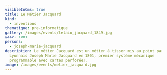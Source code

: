 ```yaml
---
visibleInCms: true
title: Le Métier Jacquard
kind:
  - inventions
thematique: pre-informatique
gallery: /images/events/telaio_jacquard_1849.jpg
year: 1801
persons:
  - joseph-marie-jacquard
description: Le métier Jacquard est un métier à tisser mis au point par le
  Lyonnais Joseph Marie Jacquard en 1801, premier système mécanique
  programmable avec cartes perforées.
image: /images/events/metier_jacquard.jpg
---
```

